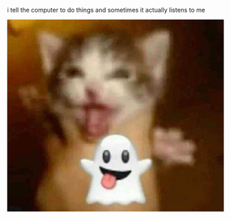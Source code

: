 i tell the computer to do things and sometimes it actually listens to me
<!--START_SECTION:update_image-->
<img src=https://raw.githubusercontent.com/sneakykestrel/sneakykestrel/main/.github/images/ghost.jpg height="" width="" align=left alt=kitty />
<!--END_SECTION:update_image-->

